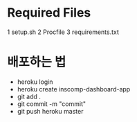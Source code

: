 # Required Files
1 setup.sh
2 Procfile
3 requirements.txt

# 배포하는 법
* heroku login
* heroku create inscomp-dashboard-app
* git add .
* git commit -m "commit"
* git push heroku master